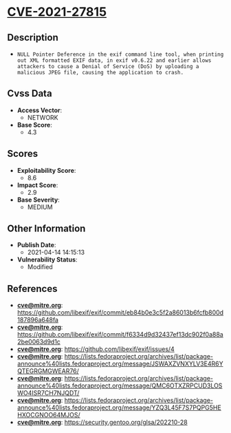 
# [CVE-2021-27815](https://cve.mitre.org/cgi-bin/cvename.cgi?name=CVE-2021-27815)

## Description

- `NULL Pointer Deference in the exif command line tool, when printing out XML formatted EXIF data, in exif v0.6.22 and earlier allows attackers to cause a Denial of Service (DoS) by uploading a malicious JPEG file, causing the application to crash.`

## Cvss Data

- **Access Vector**:
  - NETWORK
- **Base Score**:
  - 4.3

## Scores

- **Exploitability Score**:
  - 8.6
- **Impact Score**:
  - 2.9
- **Base Severity**:
  - MEDIUM

## Other Information

- **Publish Date**:
  - 2021-04-14 14:15:13
- **Vulnerability Status**:
  - Modified

## References

- **cve@mitre.org**: https://github.com/libexif/exif/commit/eb84b0e3c5f2a86013b6fcfb800d187896a648fa
- **cve@mitre.org**: https://github.com/libexif/exif/commit/f6334d9d32437ef13dc902f0a88a2be0063d9d1c
- **cve@mitre.org**: https://github.com/libexif/exif/issues/4
- **cve@mitre.org**: https://lists.fedoraproject.org/archives/list/package-announce%40lists.fedoraproject.org/message/JSWAXZVNXYLV3E4R6YQTEGRGMGWEAR76/
- **cve@mitre.org**: https://lists.fedoraproject.org/archives/list/package-announce%40lists.fedoraproject.org/message/QMC6OTXZRPCUD3LOSWO4ISR7CH7NJQDT/
- **cve@mitre.org**: https://lists.fedoraproject.org/archives/list/package-announce%40lists.fedoraproject.org/message/YZQ3L45F7S7PQPG5HEHXOCGNOO64MJOS/
- **cve@mitre.org**: https://security.gentoo.org/glsa/202210-28
